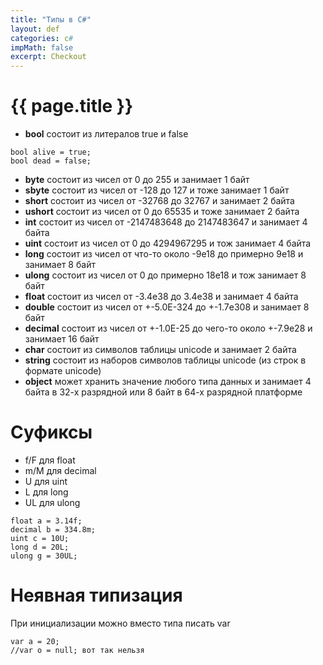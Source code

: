```yaml
---
title: "Типы в C#"
layout: def
categories: c#
impMath: false
excerpt: Checkout
---
```


# {{ page.title }}

- **bool** состоит из литералов true и false

```
bool alive = true;
bool dead = false;
```

- **byte** состоит из чисел от 0 до 255 и занимает 1 байт
- **sbyte** состоит из чисел от -128 до 127 и тоже занимает 1 байт
- **short** состоит из чисел от -32768 до 32767 и занимает 2 байта
- **ushort** состоит из чисел от 0 до 65535 и тоже занимает 2 байта
- **int** состоит из чисел от -2147483648 до 2147483647 и занимает 4 байта
- **uint** состоит из чисел от 0 до 4294967295 и тож занимает 4 байта
- **long** состоит из чисел от что-то около -9e18 до примерно 9e18 и занимает 8 байт
- **ulong** состоит из чисел от 0 до примерно 18e18 и тож занимает 8 байт
- **float** состоит из чисел от -3.4e38 до 3.4e38 и занимает 4 байта 
- **double** состоит из чисел от +-5.0E-324 до +-1.7e308 и занимает 8 байт
- **decimal** состоит из чисел от +-1.0E-25 до чего-то около +-7.9e28 и занимает 16 байт
- **char** состоит из символов таблицы unicode и занимает 2 байта
- **string** состоит из наборов символов таблицы unicode (из строк в формате unicode)
- **object** может хранить значение любого типа данных и занимает 4 байта в 32-х разрядной или 8 байт в 64-х разрядной платформе 

# Суфиксы

- f/F для float
- m/M для decimal
- U для uint
- L для long
- UL для ulong

```
float a = 3.14f;
decimal b = 334.8m;
uint c = 10U;
long d = 20L;
ulong g = 30UL;
```

# Неявная типизация

При инициализации можно вместо типа писать var

```
var a = 20;
//var o = null; вот так нельзя
```
